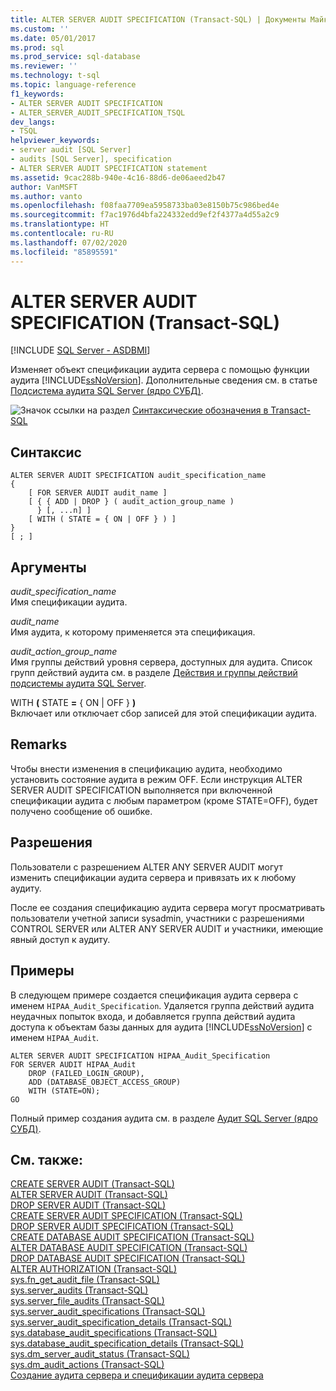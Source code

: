 ```yaml
---
title: ALTER SERVER AUDIT SPECIFICATION (Transact-SQL) | Документы Майкрософт
ms.custom: ''
ms.date: 05/01/2017
ms.prod: sql
ms.prod_service: sql-database
ms.reviewer: ''
ms.technology: t-sql
ms.topic: language-reference
f1_keywords:
- ALTER SERVER AUDIT SPECIFICATION
- ALTER_SERVER_AUDIT_SPECIFICATION_TSQL
dev_langs:
- TSQL
helpviewer_keywords:
- server audit [SQL Server]
- audits [SQL Server], specification
- ALTER SERVER AUDIT SPECIFICATION statement
ms.assetid: 9cac288b-940e-4c16-88d6-de06aeed2b47
author: VanMSFT
ms.author: vanto
ms.openlocfilehash: f08faa7709ea5958733ba03e8150b75c986bed4e
ms.sourcegitcommit: f7ac1976d4bfa224332edd9ef2f4377a4d55a2c9
ms.translationtype: HT
ms.contentlocale: ru-RU
ms.lasthandoff: 07/02/2020
ms.locfileid: "85895591"
---
```

# <a name="alter-server-audit-specification-transact-sql"></a>ALTER SERVER AUDIT SPECIFICATION (Transact-SQL)
[!INCLUDE [SQL Server - ASDBMI](../../includes/applies-to-version/sql-asdbmi.md)]

  Изменяет объект спецификации аудита сервера с помощью функции аудита [!INCLUDE[ssNoVersion](../../includes/ssnoversion-md.md)]. Дополнительные сведения см. в статье [Подсистема аудита SQL Server (ядро СУБД)](../../relational-databases/security/auditing/sql-server-audit-database-engine.md).  
  
 ![Значок ссылки на раздел](../../database-engine/configure-windows/media/topic-link.gif "Значок ссылки на раздел") [Синтаксические обозначения в Transact-SQL](../../t-sql/language-elements/transact-sql-syntax-conventions-transact-sql.md)  
  
## <a name="syntax"></a>Синтаксис  
  
```syntaxsql
ALTER SERVER AUDIT SPECIFICATION audit_specification_name  
{  
    [ FOR SERVER AUDIT audit_name ]  
    [ { { ADD | DROP } ( audit_action_group_name )  
      } [, ...n] ]  
    [ WITH ( STATE = { ON | OFF } ) ]  
}  
[ ; ]  
```  
  
## <a name="arguments"></a>Аргументы  
 *audit_specification_name*  
 Имя спецификации аудита.  
  
 *audit_name*  
 Имя аудита, к которому применяется эта спецификация.  
  
 *audit_action_group_name*  
 Имя группы действий уровня сервера, доступных для аудита. Список групп действий аудита см. в разделе [Действия и группы действий подсистемы аудита SQL Server](../../relational-databases/security/auditing/sql-server-audit-action-groups-and-actions.md).  
  
 WITH **(** STATE **=** { ON | OFF } **)**  
 Включает или отключает сбор записей для этой спецификации аудита.  
  
## <a name="remarks"></a>Remarks  
 Чтобы внести изменения в спецификацию аудита, необходимо установить состояние аудита в режим OFF. Если инструкция ALTER SERVER AUDIT SPECIFICATION выполняется при включенной спецификации аудита с любым параметром (кроме STATE=OFF), будет получено сообщение об ошибке.  
  
## <a name="permissions"></a>Разрешения  
 Пользователи с разрешением ALTER ANY SERVER AUDIT могут изменить спецификации аудита сервера и привязать их к любому аудиту.  
  
 После ее создания спецификацию аудита сервера могут просматривать пользователи учетной записи sysadmin, участники с разрешениями CONTROL SERVER или ALTER ANY SERVER AUDIT и участники, имеющие явный доступ к аудиту.  
  
## <a name="examples"></a>Примеры  
 В следующем примере создается спецификация аудита сервера с именем `HIPAA_Audit_Specification`. Удаляется группа действий аудита неудачных попыток входа, и добавляется группа действий аудита доступа к объектам базы данных для аудита [!INCLUDE[ssNoVersion](../../includes/ssnoversion-md.md)] с именем `HIPAA_Audit`.  
  
```  
ALTER SERVER AUDIT SPECIFICATION HIPAA_Audit_Specification  
FOR SERVER AUDIT HIPAA_Audit  
    DROP (FAILED_LOGIN_GROUP),  
    ADD (DATABASE_OBJECT_ACCESS_GROUP)  
    WITH (STATE=ON);  
GO  
```  
  
 Полный пример создания аудита см. в разделе [Аудит SQL Server (ядро СУБД)](../../relational-databases/security/auditing/sql-server-audit-database-engine.md).  
  

## <a name="see-also"></a>См. также:  
 [CREATE SERVER AUDIT (Transact-SQL)](../../t-sql/statements/create-server-audit-transact-sql.md)   
 [ALTER SERVER AUDIT (Transact-SQL)](../../t-sql/statements/alter-server-audit-transact-sql.md)   
 [DROP SERVER AUDIT (Transact-SQL)](../../t-sql/statements/drop-server-audit-transact-sql.md)   
 [CREATE SERVER AUDIT SPECIFICATION (Transact-SQL)](../../t-sql/statements/create-server-audit-specification-transact-sql.md)   
 [DROP SERVER AUDIT SPECIFICATION (Transact-SQL)](../../t-sql/statements/drop-server-audit-specification-transact-sql.md)   
 [CREATE DATABASE AUDIT SPECIFICATION (Transact-SQL)](../../t-sql/statements/create-database-audit-specification-transact-sql.md)   
 [ALTER DATABASE AUDIT SPECIFICATION (Transact-SQL)](../../t-sql/statements/alter-database-audit-specification-transact-sql.md)   
 [DROP DATABASE AUDIT SPECIFICATION (Transact-SQL)](../../t-sql/statements/drop-database-audit-specification-transact-sql.md)   
 [ALTER AUTHORIZATION (Transact-SQL)](../../t-sql/statements/alter-authorization-transact-sql.md)   
 [sys.fn_get_audit_file (Transact-SQL)](../../relational-databases/system-functions/sys-fn-get-audit-file-transact-sql.md)   
 [sys.server_audits (Transact-SQL)](../../relational-databases/system-catalog-views/sys-server-audits-transact-sql.md)   
 [sys.server_file_audits (Transact-SQL)](../../relational-databases/system-catalog-views/sys-server-file-audits-transact-sql.md)   
 [sys.server_audit_specifications (Transact-SQL)](../../relational-databases/system-catalog-views/sys-server-audit-specifications-transact-sql.md)   
 [sys.server_audit_specification_details (Transact-SQL)](../../relational-databases/system-catalog-views/sys-server-audit-specification-details-transact-sql.md)   
 [sys.database_audit_specifications (Transact-SQL)](../../relational-databases/system-catalog-views/sys-database-audit-specifications-transact-sql.md)   
 [sys.database_audit_specification_details (Transact-SQL)](../../relational-databases/system-catalog-views/sys-database-audit-specification-details-transact-sql.md)   
 [sys.dm_server_audit_status (Transact-SQL)](../../relational-databases/system-dynamic-management-views/sys-dm-server-audit-status-transact-sql.md)   
 [sys.dm_audit_actions (Transact-SQL)](../../relational-databases/system-dynamic-management-views/sys-dm-audit-actions-transact-sql.md)   
 [Создание аудита сервера и спецификации аудита сервера](../../relational-databases/security/auditing/create-a-server-audit-and-server-audit-specification.md)  
  
  
